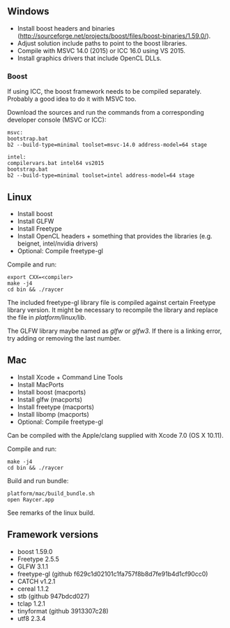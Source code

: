 ## Windows

- Install boost headers and binaries (http://sourceforge.net/projects/boost/files/boost-binaries/1.59.0/).
- Adjust solution include paths to point to the boost libraries.
- Compile with MSVC 14.0 (2015) or ICC 16.0 using VS 2015.
- Install graphics drivers that include OpenCL DLLs.

### Boost

If using ICC, the boost framework needs to be compiled separately. Probably a good idea to do it with MSVC too.

Download the sources and run the commands from a corresponding developer console (MSVC or ICC):

	msvc:
    bootstrap.bat
    b2 --build-type=minimal toolset=msvc-14.0 address-model=64 stage
    
	intel:
	compilervars.bat intel64 vs2015
	bootstrap.bat
    b2 --build-type=minimal toolset=intel address-model=64 stage

## Linux

- Install boost
- Install GLFW
- Install Freetype
- Install OpenCL headers + something that provides the libraries (e.g. beignet, intel/nvidia drivers)
- Optional: Compile freetype-gl

Compile and run:

    export CXX=<compiler>
    make -j4
    cd bin && ./raycer

The included freetype-gl library file is compiled against certain Freetype library version. It might be necessary to recompile the library and replace the file in *platform/linux/lib*.

The GLFW library maybe named as *glfw* or *glfw3*. If there is a linking error, try adding or removing the last number.

## Mac

- Install Xcode + Command Line Tools
- Install MacPorts
- Install boost (macports)
- Install glfw (macports)
- Install freetype (macports)
- Install libomp (macports)
- Optional: Compile freetype-gl

Can be compiled with the Apple/clang supplied with Xcode 7.0 (OS X 10.11).

Compile and run:

    make -j4
    cd bin && ./raycer

Build and run bundle:

    platform/mac/build_bundle.sh
    open Raycer.app

See remarks of the linux build.

## Framework versions

- boost 1.59.0
- Freetype 2.5.5
- GLFW 3.1.1
- freetype-gl (github f629c1d02101c1fa757f8b8d7fe91b4d1cf90cc0)
- CATCH v1.2.1
- cereal 1.1.2
- stb (github 947bdcd027)
- tclap 1.2.1
- tinyformat (github 3913307c28)
- utf8 2.3.4
